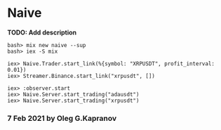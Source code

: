 # Naive

**TODO: Add description**

```
bash> mix new naive --sup
bash> iex -S mix

iex> Naive.Trader.start_link(%{symbol: "XRPUSDT", profit_interval: 0.01})
iex> Streamer.Binance.start_link("xrpusdt", [])

iex> :observer.start
iex> Naive.Server.start_trading("adausdt")
iex> Naive.Server.start_trading("xrpusdt")
```

### 7 Feb 2021 by Oleg G.Kapranov
